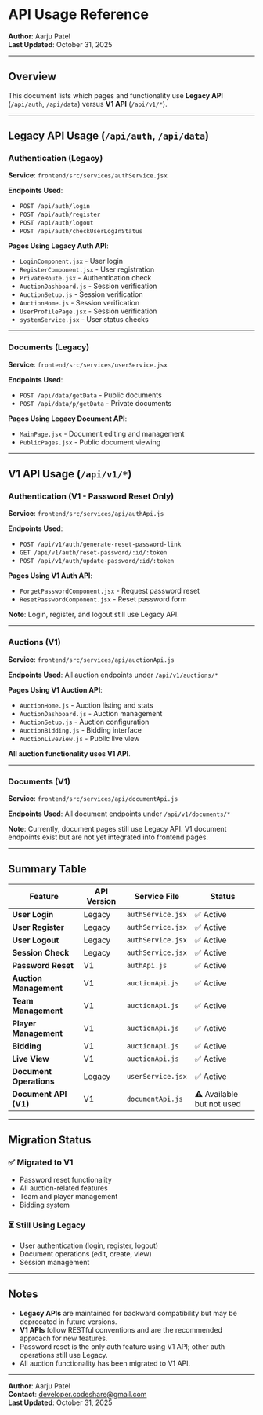 # API Usage Reference

**Author**: Aarju Patel  
**Last Updated**: October 31, 2025

---

## Overview

This document lists which pages and functionality use **Legacy API** (`/api/auth`, `/api/data`) versus **V1 API** (`/api/v1/*`).

---

## Legacy API Usage (`/api/auth`, `/api/data`)

### Authentication (Legacy)

**Service**: `frontend/src/services/authService.jsx`

**Endpoints Used**:
- `POST /api/auth/login`
- `POST /api/auth/register`
- `POST /api/auth/logout`
- `POST /api/auth/checkUserLogInStatus`

**Pages Using Legacy Auth API**:
- `LoginComponent.jsx` - User login
- `RegisterComponent.jsx` - User registration
- `PrivateRoute.jsx` - Authentication check
- `AuctionDashboard.js` - Session verification
- `AuctionSetup.js` - Session verification
- `AuctionHome.js` - Session verification
- `UserProfilePage.jsx` - Session verification
- `systemService.jsx` - User status checks

---

### Documents (Legacy)

**Service**: `frontend/src/services/userService.jsx`

**Endpoints Used**:
- `POST /api/data/getData` - Public documents
- `POST /api/data/p/getData` - Private documents

**Pages Using Legacy Document API**:
- `MainPage.jsx` - Document editing and management
- `PublicPages.jsx` - Public document viewing

---

## V1 API Usage (`/api/v1/*`)

### Authentication (V1 - Password Reset Only)

**Service**: `frontend/src/services/api/authApi.js`

**Endpoints Used**:
- `POST /api/v1/auth/generate-reset-password-link`
- `GET /api/v1/auth/reset-password/:id/:token`
- `POST /api/v1/auth/update-password/:id/:token`

**Pages Using V1 Auth API**:
- `ForgetPasswordComponent.jsx` - Request password reset
- `ResetPasswordComponent.jsx` - Reset password form

**Note**: Login, register, and logout still use Legacy API.

---

### Auctions (V1)

**Service**: `frontend/src/services/api/auctionApi.js`

**Endpoints Used**: All auction endpoints under `/api/v1/auctions/*`

**Pages Using V1 Auction API**:
- `AuctionHome.js` - Auction listing and stats
- `AuctionDashboard.js` - Auction management
- `AuctionSetup.js` - Auction configuration
- `AuctionBidding.js` - Bidding interface
- `AuctionLiveView.js` - Public live view

**All auction functionality uses V1 API**.

---

### Documents (V1)

**Service**: `frontend/src/services/api/documentApi.js`

**Endpoints Used**: All document endpoints under `/api/v1/documents/*`

**Note**: Currently, document pages still use Legacy API. V1 document endpoints exist but are not yet integrated into frontend pages.

---

## Summary Table

| Feature | API Version | Service File | Status |
|---------|-------------|--------------|--------|
| **User Login** | Legacy | `authService.jsx` | ✅ Active |
| **User Register** | Legacy | `authService.jsx` | ✅ Active |
| **User Logout** | Legacy | `authService.jsx` | ✅ Active |
| **Session Check** | Legacy | `authService.jsx` | ✅ Active |
| **Password Reset** | V1 | `authApi.js` | ✅ Active |
| **Auction Management** | V1 | `auctionApi.js` | ✅ Active |
| **Team Management** | V1 | `auctionApi.js` | ✅ Active |
| **Player Management** | V1 | `auctionApi.js` | ✅ Active |
| **Bidding** | V1 | `auctionApi.js` | ✅ Active |
| **Live View** | V1 | `auctionApi.js` | ✅ Active |
| **Document Operations** | Legacy | `userService.jsx` | ✅ Active |
| **Document API (V1)** | V1 | `documentApi.js` | ⚠️ Available but not used |

---

## Migration Status

### ✅ Migrated to V1
- Password reset functionality
- All auction-related features
- Team and player management
- Bidding system

### ⏳ Still Using Legacy
- User authentication (login, register, logout)
- Document operations (edit, create, view)
- Session management

---

## Notes

- **Legacy APIs** are maintained for backward compatibility but may be deprecated in future versions.
- **V1 APIs** follow RESTful conventions and are the recommended approach for new features.
- Password reset is the only auth feature using V1 API; other auth operations still use Legacy.
- All auction functionality has been migrated to V1 API.

---

**Author**: Aarju Patel  
**Contact**: developer.codeshare@gmail.com  
**Last Updated**: October 31, 2025

